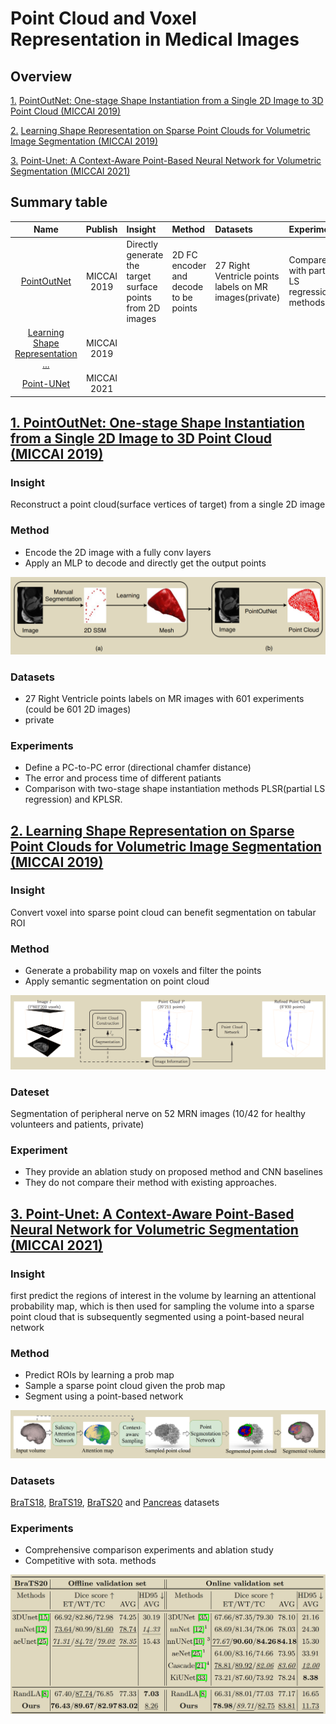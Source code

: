 # Point Cloud and Voxel Representation in Medical Images

## Overview

[1.](#1) [PointOutNet: One-stage Shape Instantiation from a Single 2D Image to 3D Point Cloud (MICCAI 2019)](https://arxiv.org/pdf/1907.10763) 

[2.](#2) [Learning Shape Representation on Sparse Point Clouds for Volumetric Image Segmentation (MICCAI 2019)](https://arxiv.org/pdf/1906.02281)

[3.](#3) [Point-Unet: A Context-Aware Point-Based Neural Network for Volumetric Segmentation (MICCAI 2021)](https://sonhua.github.io/pdf/ho-point_unet-miccai21.pdf)


## Summary table

| Name | Publish | Insight | Method | Datasets | Experiments | Notes |
| :---: | :---: | :--- | :--- | :--- | :--- | :--- |
| [PointOutNet](#1) | MICCAI 2019 | Directly generate the target surface points from 2D images | 2D FC encoder and decode to be points | 27 Right Ventricle points labels on MR images(private) | Compare with partial LS regression methods | Deirectly generate point clouds |
| [Learning Shape Representation ...](#2) | MICCAI 2019 | | | | | [code](https://github.com/fabianbalsiger/point-cloud-segmentation-miccai2019) |
| [Point-UNet](#3) | MICCAI 2021 | | | | | [code](https://github.com/VinAIResearch/Point-Unet) |


## [1. PointOutNet: One-stage Shape Instantiation from a Single 2D Image to 3D Point Cloud (MICCAI 2019)](#1)

### Insight
Reconstruct a point cloud(surface vertices of target) from a single 2D image

### Method
 - Encode the 2D image with a fully conv layers
 - Apply an MLP to decode and directly get the output points  

![Two-stage methods vs. PointOutNet](img/pointoutnet.png)

### Datasets
 - 27 Right Ventricle points labels on MR images with 601 experiments (could be 601 2D images)
 - private

### Experiments
 - Define a PC-to-PC error (directional chamfer distance) 
 - The error and process time of different patiants
 - Comparison with two-stage shape instantiation methods PLSR(partial LS regression) and KPLSR. 

## [2. Learning Shape Representation on Sparse Point Clouds for Volumetric Image Segmentation (MICCAI 2019)](#2)

### Insight
Convert voxel into sparse point cloud can benefit segmentation on tabular ROI

### Method
 - Generate a probability map on voxels and filter the points
 - Apply semantic segmentation on point cloud 

![overview](img/learningshape.png)

### Dateset
Segmentation of peripheral nerve on 52 MRN images (10/42 for healthy volunteers and patients, private)

### Experiment
 - They provide an ablation study on proposed method and CNN baselines
 - They do not compare their method with existing approaches.


## [3. Point-Unet: A Context-Aware Point-Based Neural Network for Volumetric Segmentation (MICCAI 2021)](#3)

### Insight
first predict the regions of interest in the volume by learning an attentional probability
map, which is then used for sampling the volume into a sparse point cloud
that is subsequently segmented using a point-based neural network

### Method

 - Predict ROIs by learning a prob map
 - Sample a sparse point cloud given the prob map
 - Segment using a point-based network

![overview](img\pointunet.png)

### Datasets
[BraTS18](https://www.med.upenn.edu/sbia/brats2018/data.html), [BraTS19](https://www.med.upenn.edu/cbica/brats2019/data.html), [BraTS20](https://www.med.upenn.edu/cbica/brats2020/data.html) and [Pancreas](https://wiki.cancerimagingarchive.net/display/Public/Pancreas-CT) datasets

### Experiments
 - Comprehensive comparison experiments and ablation study
 - Competitive with sota. methods 

![Experiments on BraTS20](img\pointunetbrats20.png)





